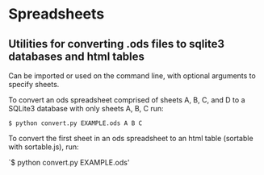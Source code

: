 # Spreadsheets

## Utilities for converting .ods files to sqlite3 databases and html tables

Can be imported or used on the command line, with optional arguments to specify sheets. 

To convert an ods spreadsheet comprised of sheets A, B, C, and D to a SQLite3 database with only sheets A, B, C run:

`$ python convert.py EXAMPLE.ods A B C`


To convert the first sheet in an ods spreadsheet to an html table (sortable with sortable.js), run:

`$ python convert.py EXAMPLE.ods'
